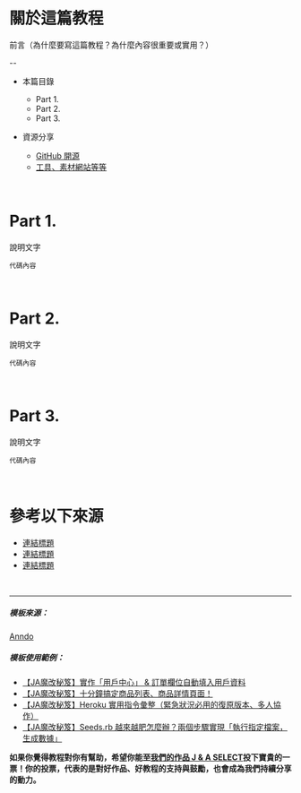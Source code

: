 # **關於這篇教程**

前言（為什麼要寫這篇教程？為什麼內容很重要或實用？）

--
- 本篇目錄

    - Part 1.
    - Part 2.
    - Part 3.

- 資源分享

    - <a href="連結" target="_blank">GitHub 開源</a>
    - <a href="連結" target="_blank">工具、素材網站等等</a>


<br/>

# **Part 1.**

說明文字

```
代碼內容
```


<br/>

# **Part 2.**

說明文字

```
代碼內容
```


<br/>

# **Part 3.**

說明文字

```
代碼內容
```


<br/>

# **參考以下來源**

* <a href="網址">連結標題</a>
* <a href="網址">連結標題</a>
* <a href="網址">連結標題</a>

<br/>
<hr/>

##### 模板來源：

<a href="http://anndo-blog.logdown.com/" target="_blank"> Anndo </a>

##### 模板使用範例：

* <a href="http://anndo-blog.logdown.com/posts/1869450" target="_blank"> 【JA魔改秘笈】實作「用戶中心」 & 訂單欄位自動填入用戶資料 </a>
* <a href="http://anndo-blog.logdown.com/posts/1924946" target="_blank"> 【JA魔改秘笈】十分鐘搞定商品列表、商品詳情頁面！ </a>
* <a href="http://anndo-blog.logdown.com/posts/1927297" target="_blank"> 【JA魔改秘笈】Heroku 實用指令彙整（緊急狀況必用的復原版本、多人協作） </a>
* <a href="http://anndo-blog.logdown.com/posts/1930065" target="_blank"> 【JA魔改秘笈】Seeds.rb 越來越肥怎麼辦？兩個步驟實現「執行指定檔案，生成數據」 </a>



**如果你覺得教程對你有幫助，希望你能至<a href="https://fullstack.xinshengdaxue.com/works/558" target="_blank">我們的作品 J & A SELECT</a>投下寶貴的一票！你的投票，代表的是對好作品、好教程的支持與鼓勵，也會成為我們持續分享的動力。**
